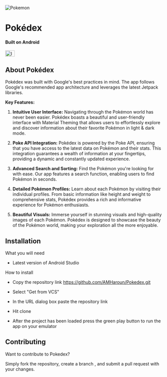 

<p align="center">

![Pokemon](https://user-images.githubusercontent.com/29473781/180619084-a56960ab-7efa-4e34-9d33-4e3e581d62ff.png)

</p>

<p align="center">

# Pokédex

#### Built on Android
<img src="https://cdn.worldvectorlogo.com/logos/android-logomark.svg" alt="Icon" width="30" height="20">

</p>

## About Pokédex


Pokédex was built with Google's best practices in mind. The app follows Google's recommended app architecture and leverages the latest Jetpack libraries.

**Key Features:**

1. **Intuitive User Interface:**
   Navigating through the Pokémon world has never been easier. Pokédex boasts a beautiful and user-friendly interface with Material Theming that allows users to effortlessly explore and discover information about their favorite Pokémon in light & dark mode.

2. **Poke API Integration:**
   Pokédex is powered by the Poke API, ensuring that you have access to the latest data on Pokémon and their stats. This integration guarantees a wealth of information at your fingertips, providing a dynamic and constantly updated experience.

3. **Advanced Search and Sorting:**
   Find the Pokémon you're looking for with ease. Our app features a search function, enabling users to find Pokémon in seconds.

4. **Detailed Pokémon Profiles:**
   Learn about each Pokémon by visiting their individual profiles. From basic information like height and weight to comprehensive stats, Pokédex provides a rich and informative experience for Pokémon enthusiasts.

5. **Beautiful Visuals:**
   Immerse yourself in stunning visuals and high-quality images of each Pokémon. Pokédex is designed to showcase the beauty of the Pokémon world, making your exploration all the more enjoyable.


## Installation

What you will need

- Latest version of Android Studio

How to install

- Copy the repository link https://github.com/AMHaroun/Pokedex.git

- Select "Get from VCS"

- In the URL dialog box paste the repository link

- Hit clone

- After the project has been loaded press the green play button to run the app on your emulator


## Contributing

Want to contribute to Pokedex?


Simply fork the repository, create a branch , and submit a pull request with your changes.

